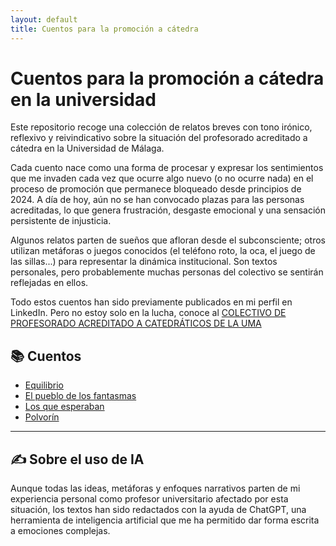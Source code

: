 ```yaml
---
layout: default
title: Cuentos para la promoción a cátedra
---
```


# Cuentos para la promoción a cátedra en la universidad

Este repositorio recoge una colección de relatos breves con tono irónico, reflexivo y reivindicativo sobre la situación del profesorado acreditado a cátedra en la Universidad de Málaga.

Cada cuento nace como una forma de procesar y expresar los sentimientos que me invaden cada vez que ocurre algo nuevo (o no ocurre nada) en el proceso de promoción que permanece bloqueado desde principios de 2024. A día de hoy, aún no se han convocado plazas para las personas acreditadas, lo que genera frustración, desgaste emocional y una sensación persistente de injusticia.

Algunos relatos parten de sueños que afloran desde el subconsciente; otros utilizan metáforas o juegos conocidos (el teléfono roto, la oca, el juego de las sillas...) para representar la dinámica institucional. Son textos personales, pero probablemente muchas personas del colectivo se sentirán reflejadas en ellos.

Todo estos cuentos han sido previamente publicados en mi perfil en LinkedIn. Pero no estoy solo en la lucha, conoce al [COLECTIVO DE PROFESORADO ACREDITADO A CATEDRÁTICOS DE LA UMA](https://colectivoacuma.github.io/conocenos.html)

## 📚 Cuentos

- [Equilibrio](cuentos/equilibrio.md)
- [El pueblo de los fantasmas](cuentos/fantasmas.md)
- [Los que esperaban](cuentos/esperan.md)
- [Polvorín](cuentos/polvorin.md)

---
## ✍️ Sobre el uso de IA

Aunque todas las ideas, metáforas y enfoques narrativos parten de mi experiencia personal como profesor universitario afectado por esta situación, los textos han sido redactados con la ayuda de ChatGPT, una herramienta de inteligencia artificial que me ha permitido dar forma escrita a emociones complejas.
